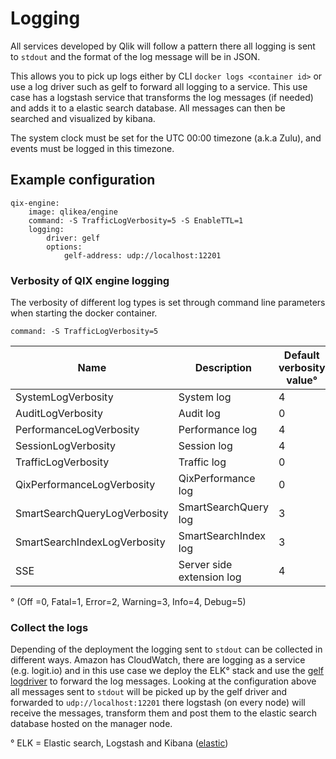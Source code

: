 # Logging

All services developed by Qlik will follow a pattern there all logging is sent to `stdout` and the format of the log message will be in JSON.

This allows you to pick up logs either by CLI
`docker logs <container id>` or use a log driver such as gelf to forward all logging to a service. This use case has a logstash service that transforms the log messages (if needed) and adds it to a elastic search database. All messages can then be searched and visualized by kibana.

The system clock must be set for the UTC 00:00 timezone (a.k.a Zulu), and events must be logged in this timezone.

## Example configuration
```
qix-engine:
	image: qlikea/engine
	command: -S TrafficLogVerbosity=5 -S EnableTTL=1
	logging:
		driver: gelf
		options:
			gelf-address: udp://localhost:12201
```

### Verbosity of QIX engine logging

 The verbosity of different log types is set through command line parameters when starting the docker container.

 `command: -S TrafficLogVerbosity=5 `

| Name	| Description | Default verbosity value°|
| --- | --- | --- |
| SystemLogVerbosity | System log | 4 |
| AuditLogVerbosity	| Audit log |	0 |
| PerformanceLogVerbosity	| Performance log |	4 |
| SessionLogVerbosity	| Session log |	4 |
| TrafficLogVerbosity	| Traffic log |	0 |
| QixPerformanceLogVerbosity	| QixPerformance log |	0 |
| SmartSearchQueryLogVerbosity	| SmartSearchQuery log |	3 |
| SmartSearchIndexLogVerbosity	| SmartSearchIndex log |	3 |
| SSE	| Server side extension log |	4 |

° (Off =0, Fatal=1, Error=2, Warning=3, Info=4, Debug=5)

### Collect the logs

Depending of the deployment the logging sent to `stdout` can be collected in different ways. Amazon has CloudWatch, there are logging as a service (e.g. logit.io) and in this use case we deploy the ELK° stack and use the [gelf logdriver](https://docs.docker.com/engine/admin/logging/gelf) to forward the log messages. Looking at the configuration above all messages sent to `stdout` will be picked up by the gelf driver and forwarded to `udp://localhost:12201` there logstash (on every node) will receive the messages, transform them and post them to the elastic search database hosted on the manager node.

° ELK = Elastic search, Logstash and Kibana ([elastic](www.elastic.co))
